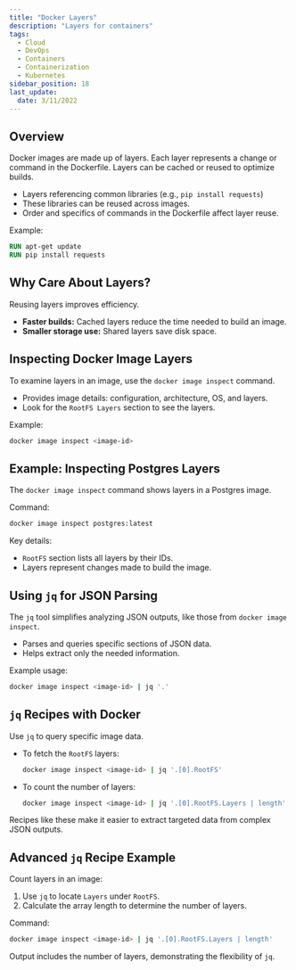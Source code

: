 ```yaml
---
title: "Docker Layers"
description: "Layers for containers"
tags:
  - Cloud
  - DevOps
  - Containers
  - Containerization
  - Kubernetes
sidebar_position: 18
last_update:
  date: 3/11/2022
---
```



## Overview 

Docker images are made up of layers. Each layer represents a change or command in the Dockerfile. Layers can be cached or reused to optimize builds.

- Layers referencing common libraries (e.g., `pip install requests`) 
- These libraries can be reused across images.  
- Order and specifics of commands in the Dockerfile affect layer reuse.

Example:  

```dockerfile
RUN apt-get update  
RUN pip install requests
```

## Why Care About Layers?  

Reusing layers improves efficiency.  

- **Faster builds:** Cached layers reduce the time needed to build an image.  
- **Smaller storage use:** Shared layers save disk space.

## Inspecting Docker Image Layers  

To examine layers in an image, use the `docker image inspect` command.  

- Provides image details: configuration, architecture, OS, and layers.  
- Look for the `RootFS Layers` section to see the layers.  

Example:  
```bash
docker image inspect <image-id>
```

## Example: Inspecting Postgres Layers  

The `docker image inspect` command shows layers in a Postgres image.

Command:  
```bash
docker image inspect postgres:latest
```

Key details: 

- `RootFS` section lists all layers by their IDs.  
- Layers represent changes made to build the image.

## Using `jq` for JSON Parsing  

The `jq` tool simplifies analyzing JSON outputs, like those from `docker image inspect`.  

- Parses and queries specific sections of JSON data.  
- Helps extract only the needed information.  

Example usage:  

```bash
docker image inspect <image-id> | jq '.'
```

## `jq` Recipes with Docker  

Use `jq` to query specific image data.  

- To fetch the `RootFS` layers:  
  ```bash
  docker image inspect <image-id> | jq '.[0].RootFS'
  ```

- To count the number of layers:  
  ```bash
  docker image inspect <image-id> | jq '.[0].RootFS.Layers | length'
  ```

Recipes like these make it easier to extract targeted data from complex JSON outputs.

## Advanced `jq` Recipe Example  

Count layers in an image:  

1. Use `jq` to locate `Layers` under `RootFS`.  
2. Calculate the array length to determine the number of layers.

Command:  
```bash
docker image inspect <image-id> | jq '.[0].RootFS.Layers | length'
```

Output includes the number of layers, demonstrating the flexibility of `jq`.